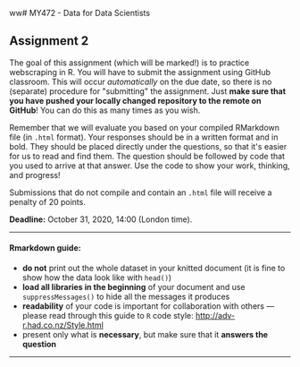 ww# MY472 - Data for Data Scientists

## Assignment 2

The goal of this assignment (which will be marked!) is to practice webscraping in R. You will have to submit the assignment using GitHub classroom.  This will occur _automatically_ on the due date, so there is no (separate) procedure for "submitting" the assignment.  Just **make sure that you have pushed your locally changed repository to the remote on GitHub**!  You can do this as many times as you wish.

Remember that we will evaluate you based on your compiled RMarkdown file (in `.html` format). Your responses should be in a written format and in bold.  They should be placed directly under the questions, so that it's easier for us to read and find them. The question should be followed by code that you used to arrive at that answer. Use the code to show your work, thinking, and progress!

Submissions that do not compile and contain an `.html` file will receive a penalty of 20 points.



**Deadline:** October 31, 2020, 14:00 (London time).

---

#### Rmarkdown guide:

  - __do not__ print out the whole dataset in your knitted document (it is fine to show how the data look like with `head()`)
  - __load all libraries in the beginning__ of your document and use `suppressMessages()` to hide all the messages it produces
  - __readability__ of your code is important for collaboration with others — please read through this guide to `R` code style: http://adv-r.had.co.nz/Style.html
  - present only what is __necessary__, but make sure that it __answers the question__

  
---
